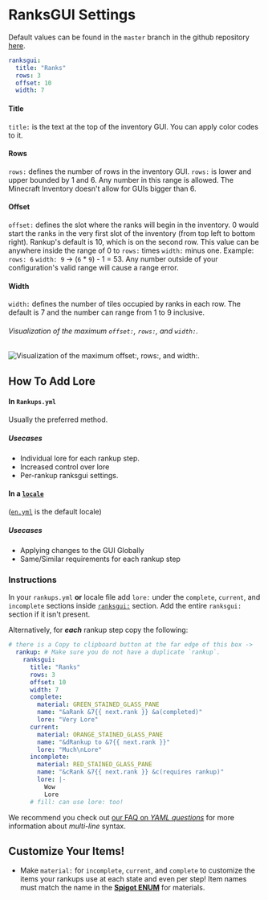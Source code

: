 # RanksGUI Settings
Default values can be found in the `master` branch in the github repository <a href="https://github.com/okx-code/Rankup3/blob/master/src/main/resources/locale/en.yml#L38-L54" target="_blank">here</a>.

```yaml
ranksgui:
  title: "Ranks"
  rows: 3
  offset: 10
  width: 7
```
#### Title
`title:` is the text at the top of the inventory GUI. You can apply color codes to it.

#### Rows
`rows:` defines the number of rows in the inventory GUI. `rows:`  is lower and upper bounded by 1 and 6. Any number in this range is allowed. The Minecraft Inventory doesn't allow for GUIs bigger than 6.

#### Offset
`offset:` defines the slot where the ranks will begin in the inventory. 0 would start the ranks in the very first slot of the inventory (from top left to bottom right). Rankup's default is 10, which is on the second row. This value can be anywhere inside the range of 0 to `rows:` times `width:` minus one. Example: `rows: 6` `width: 9` -> (`6` * `9`) - 1 = 53. Any number outside of your configuration's valid range will cause a range error.

#### Width
`width:` defines the number of tiles occupied by ranks in each row. The default is 7 and the number can range from 1 to 9 inclusive.

###### Visualization of the maximum `offset:`, `rows:`, and `width:`.
![Visualization of the maximum `offset:`, `rows:`, and `width:`.](https://i.imgur.com/rlLlcrp.png)

## How To Add Lore

#### In `Rankups.yml`
Usually the preferred method.

##### Usecases
- Individual lore for each rankup step.
- Increased control over lore
- Per-rankup ranksgui settings.

#### In a <a href="https://github.com/okx-code/Rankup3/tree/master/src/main/resources/locale" target="_blank">`locale`</a>
(<a href="https://github.com/okx-code/Rankup3/blob/master/src/main/resources/locale/en.yml" target="_blank">`en.yml`</a> is the default locale)

##### Usecases
- Applying changes to the GUI Globally
- Same/Similar requirements for each rankup step

### Instructions
In your `rankups.yml` **or** locale file add `lore:` under the `complete`, `current`, and `incomplete` sections inside [`ranksgui:`](https://github.com/okx-code/Rankup3/blob/master/src/main/resources/locale/en.yml#L38-L54) section. Add the entire `ranksgui:` section if it isn't present.

Alternatively, for _**each**_ rankup step copy the following:
```yaml
# there is a Copy to clipboard button at the far edge of this box ->
  rankup: # Make sure you do not have a duplicate `rankup`.
    ranksgui:
      title: "Ranks"
      rows: 3
      offset: 10
      width: 7
      complete:
        material: GREEN_STAINED_GLASS_PANE
        name: "&aRank &7{{ next.rank }} &a(completed)"
        lore: "Very Lore"
      current:
        material: ORANGE_STAINED_GLASS_PANE
        name: "&dRankup to &7{{ next.rank }}"
        lore: "Much\nLore"
      incomplete:
        material: RED_STAINED_GLASS_PANE
        name: "&cRank &7{{ next.rank }} &c(requires rankup)"
        lore: |-
          Wow
          Lore
      # fill: can use lore: too!
```
We recommend you check out [our FAQ on _YAML questions_](../FAQ.md#how-do-i-write-multi-line-messages) for more information about _multi-line_ syntax.

## Customize Your Items!
- Make `material:` for `incomplete`, `current`, and `complete` to customize the items your rankups use at each state and even per step! Item names must match the name in the **[Spigot ENUM](https://hub.spigotmc.org/javadocs/bukkit/org/bukkit/Material.html)** for materials.
